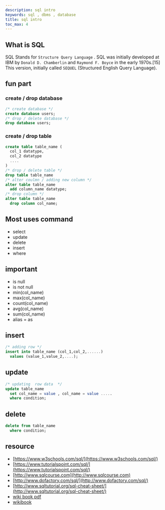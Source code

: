 ```yaml
---
description: sql intro
keywords: sql , dbms , database
title: sql intro
toc_max: 4
---
```


## What is SQL

SQL Stands for `Structure Query Language` . SQL was initially developed at IBM by `Donald D. Chamberlin` and `Raymond F. Boyce` in the early 1970s.[15] This version, initially called `SEQUEL` (Structured English Query Language).

## fun part

### create / drop database

```sql
/* create database */
create database users;
/* drop / delete database */
drop database users;
```

### create / drop table

```sql
create table table_name (
  col_1 datatype,
  col_2 datatype
  ....
)
/* drop / delete table */
drop table table_name
/* alter coulmn / adding new column */
alter table table_name
  add column_name datatype;
/* drop column */
alter table table_name
  drop column col_name;
```

## Most uses command

* select
* update
* delete
* insert
* where

## important

* is null
* is not null
* min(col_name)
* max(col_name)
* count(col_name)
* avg(col_name)
* sum(col_name)
* alias = as
## insert

```sql
/* adding row */
insert into table_name (col_1,col_2,......)
  values (value_1,value_2,....);
```

## update

```sql
/* updating  row data  */
update table_name
  set col_name = value , col_name = value .....
  where condition;
```

## delete

```sql
delete from table_name
  where condition;
```

## resource

* [https://www.w3schools.com/sql/](https://www.w3schools.com/sql/)
* [https://www.tutorialspoint.com/sql/](https://www.tutorialspoint.com/sql/)
* [http://www.sqlcourse.com](http://www.sqlcourse.com)
* [http://www.dofactory.com/sql/](http://www.dofactory.com/sql/)
* [http://www.sqltutorial.org/sql-cheat-sheet/](http://www.sqltutorial.org/sql-cheat-sheet/)
* [wiki book pdf](https://upload.wikimedia.org/wikipedia/commons/6/6d/Structured_Query_Language.pdf)
* [wikibook](https://en.wikibooks.org/wiki/Structured_Query_Language)
